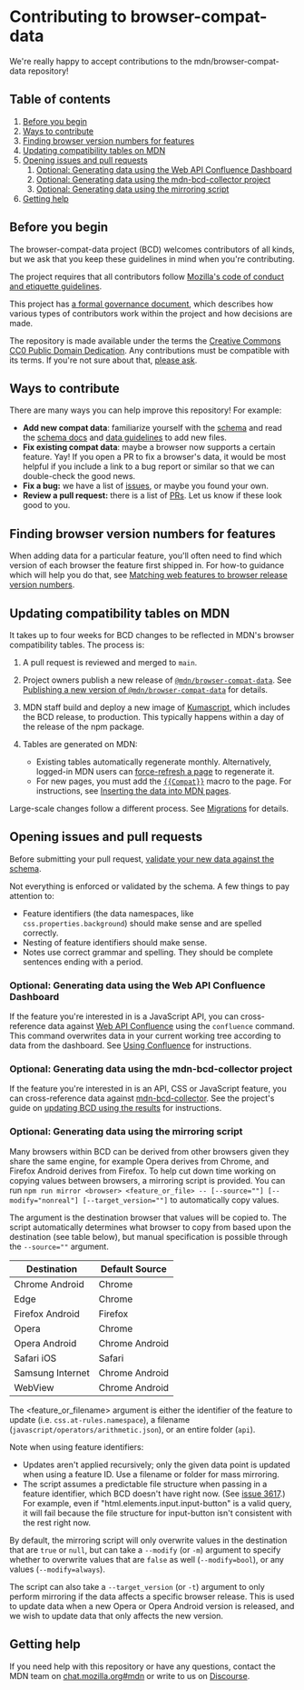 # Contributing to browser-compat-data

We're really happy to accept contributions to the mdn/browser-compat-data repository!

## Table of contents

1. [Before you begin](#before-you-begin)
2. [Ways to contribute](#ways-to-contribute)
3. [Finding browser version numbers for features](#finding-browser-version-numbers-for-features)
4. [Updating compatibility tables on MDN](#updating-compatibility-tables-on-mdn)
5. [Opening issues and pull requests](#opening-issues-and-pull-requests)
   1. [Optional: Generating data using the Web API Confluence Dashboard](#optional-generating-data-using-the-web-api-confluence-dashboard)
   1. [Optional: Generating data using the mdn-bcd-collector project](#optional-generating-data-using-the-mdn-bcd-collector-project)
   1. [Optional: Generating data using the mirroring script](#optional-generating-data-using-the-mirroring-script)
6. [Getting help](#getting-help)

## Before you begin

The browser-compat-data project (BCD) welcomes contributors of all kinds, but we ask that you keep these guidelines in mind when you're contributing.

The project requires that all contributors follow [Mozilla's code of conduct and etiquette guidelines](/CODE_OF_CONDUCT.md).

This project has [a formal governance document](/GOVERNANCE.md), which describes how various types of contributors work within the project and how decisions are made.

The repository is made available under the terms the [Creative Commons CC0 Public Domain Dedication](/LICENSE). Any contributions must be compatible with its terms. If you're not sure about that, [please ask](#getting-help).

## Ways to contribute

There are many ways you can help improve this repository! For example:

- **Add new compat data**: familiarize yourself with the [schema](../schemas/compat-data.schema.json) and read the [schema docs](../schemas/compat-data-schema.md) and [data guidelines](data-guidelines.md) to add new files.
- **Fix existing compat data**: maybe a browser now supports a certain feature. Yay! If you open a PR to fix a browser's data, it would be most helpful if you include a link to a bug report or similar so that we can double-check the good news.
- **Fix a bug:** we have a list of [issues](https://github.com/mdn/browser-compat-data/issues),
  or maybe you found your own.
- **Review a pull request:** there is a list of [PRs](https://github.com/mdn/browser-compat-data/pulls).
  Let us know if these look good to you.

## Finding browser version numbers for features

When adding data for a particular feature, you'll often need to find which version of each browser the feature first shipped in. For how-to guidance which will help you do that, see [Matching web features to browser release version numbers](https://developer.mozilla.org/docs/MDN/Contribute/Processes/Matching_features_to_browser_version).

## Updating compatibility tables on MDN

It takes up to four weeks for BCD changes to be reflected in MDN's browser compatibility tables.
The process is:

1. A pull request is reviewed and merged to `main`.
2. Project owners publish a new release of [`@mdn/browser-compat-data`](https://www.npmjs.com/package/@mdn/browser-compat-data).
   See [Publishing a new version of `@mdn/browser-compat-data`](publishing.md) for details.
3. MDN staff build and deploy a new image of [Kumascript](https://github.com/mdn/yari/tree/main/kumascript), which includes the BCD release, to production.
   This typically happens within a day of the release of the npm package.
4. Tables are generated on MDN:

   - Existing tables automatically regenerate monthly.
     Alternatively, logged-in MDN users can [force-refresh a page](https://en.wikipedia.org/wiki/Wikipedia:Bypass_your_cache#Bypassing_cache) to regenerate it.
   - For new pages, you must add the [`{{Compat}}`](https://github.com/mdn/kumascript/blob/master/macros/Compat.ejs) macro to the page.
     For instructions, see [Inserting the data into MDN pages](https://developer.mozilla.org/en-US/docs/MDN/Contribute/Structures/Compatibility_tables#Inserting_the_data_into_MDN_pages).

Large-scale changes follow a different process. See [Migrations](migrations.md) for details.

## Opening issues and pull requests

Before submitting your pull request, [validate your new data against the schema](testing.md).

Not everything is enforced or validated by the schema. A few things to pay attention to:

- Feature identifiers (the data namespaces, like `css.properties.background`) should make sense and are spelled correctly.
- Nesting of feature identifiers should make sense.
- Notes use correct grammar and spelling. They should be complete sentences ending with a period.

### Optional: Generating data using the Web API Confluence Dashboard

If the feature you're interested in is a JavaScript API, you can cross-reference data against [Web API Confluence](https://web-confluence.appspot.com/) using the `confluence` command. This command overwrites data in your current working tree according to data from the dashboard. See [Using Confluence](using-confluence.md) for instructions.

### Optional: Generating data using the mdn-bcd-collector project

If the feature you're interested in is an API, CSS or JavaScript feature, you can cross-reference data against [mdn-bcd-collector](https://mdn-bcd-collector.appspot.com/). See the project's guide on [updating BCD using the results](https://github.com/foolip/mdn-bcd-collector#updating-bcd-using-the-results) for instructions.

### Optional: Generating data using the mirroring script

Many browsers within BCD can be derived from other browsers given they share the same engine, for example Opera derives from Chrome, and Firefox Android derives from Firefox. To help cut down time working on copying values between browsers, a mirroring script is provided. You can run `npm run mirror <browser> <feature_or_file> -- [--source=""] [--modify="nonreal"] [--target_version=""]` to automatically copy values.

The <browser> argument is the destination browser that values will be copied to. The script automatically determines what browser to copy from based upon the destination (see table below), but manual specification is possible through the `--source=""` argument.

| Destination      | Default Source |
| ---------------- | -------------- |
| Chrome Android   | Chrome         |
| Edge             | Chrome         |
| Firefox Android  | Firefox        |
| Opera            | Chrome         |
| Opera Android    | Chrome Android |
| Safari iOS       | Safari         |
| Samsung Internet | Chrome Android |
| WebView          | Chrome Android |

The <feature_or_filename> argument is either the identifier of the feature to update (i.e. `css.at-rules.namespace`), a filename (`javascript/operators/arithmetic.json`), or an entire folder (`api`).

Note when using feature identifiers:

- Updates aren't applied recursively; only the given data point is updated when using a feature ID. Use a filename or folder for mass mirroring.
- The script assumes a predictable file structure when passing in a feature identifier, which BCD doesn't have right now. (See [issue 3617](https://github.com/mdn/browser-compat-data/issues/3617).) For example, even if "html.elements.input.input-button" is a valid query, it will fail because the file structure for input-button isn't consistent with the rest right now.

By default, the mirroring script will only overwrite values in the destination that are `true` or `null`, but can take a `--modify` (or `-m`) argument to specify whether to overwrite values that are `false` as well (`--modify=bool`), or any values (`--modify=always`).

The script can also take a `--target_version` (or `-t`) argument to only perform mirroring if the data affects a specific browser release. This is used to update data when a new Opera or Opera Android version is released, and we wish to update data that only affects the new version.

## Getting help

If you need help with this repository or have any questions, contact the MDN team on [chat.mozilla.org#mdn](https://chat.mozilla.org/#/room/#mdn:mozilla.org) or write to us on [Discourse](https://discourse.mozilla-community.org/c/mdn).
